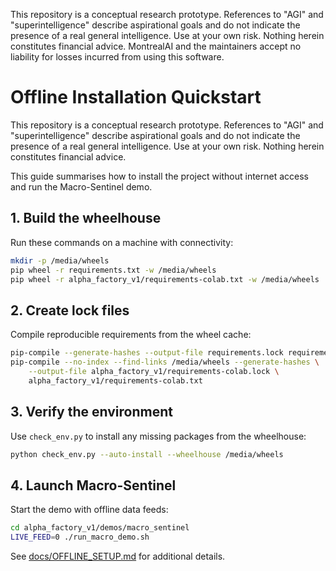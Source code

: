 This repository is a conceptual research prototype. References to "AGI" and "superintelligence" describe aspirational goals and do not indicate the presence of a real general intelligence. Use at your own risk. Nothing herein constitutes financial advice. MontrealAI and the maintainers accept no liability for losses incurred from using this software.

# Offline Installation Quickstart

This repository is a conceptual research prototype. References to "AGI" and "superintelligence" describe aspirational goals and do not indicate the presence of a real general intelligence. Use at your own risk. Nothing herein constitutes financial advice.

This guide summarises how to install the project without internet access and run the Macro-Sentinel demo.

## 1. Build the wheelhouse
Run these commands on a machine with connectivity:

```bash
mkdir -p /media/wheels
pip wheel -r requirements.txt -w /media/wheels
pip wheel -r alpha_factory_v1/requirements-colab.txt -w /media/wheels
```

## 2. Create lock files
Compile reproducible requirements from the wheel cache:

```bash
pip-compile --generate-hashes --output-file requirements.lock requirements.txt
pip-compile --no-index --find-links /media/wheels --generate-hashes \
    --output-file alpha_factory_v1/requirements-colab.lock \
    alpha_factory_v1/requirements-colab.txt
```

## 3. Verify the environment
Use `check_env.py` to install any missing packages from the wheelhouse:

```bash
python check_env.py --auto-install --wheelhouse /media/wheels
```

## 4. Launch Macro-Sentinel
Start the demo with offline data feeds:

```bash
cd alpha_factory_v1/demos/macro_sentinel
LIVE_FEED=0 ./run_macro_demo.sh
```

See [docs/OFFLINE_SETUP.md](OFFLINE_SETUP.md) for additional details.

